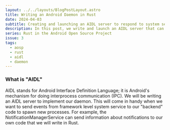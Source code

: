 ```yaml
---
layout: ../../layouts/BlogPostLayout.astro
title: Writing an Android Daemon in Rust
date: 2024-04-03
subtitle: Creating and launching an AIDL server to respond to system services in Rust
description: In this post, we write and launch an AIDL server that can interact with other Android system services in Rust.
series: Rust in the Android Open Source Project
issue: 3
tags:
  - aosp
  - rust
  - aidl
  - daemon
---
```

### What is "AIDL"

AIDL stands for Android Interface Definition Language; it is Android's mechanism for doing interprocess communication (IPC). We will be writing an AIDL server to implement our daemon. This will come in handy when we want to send events from framework level system service to our "backend" code to spawn new processes. For example, the NotificationManagerService can send information about notifications to our own code that we will write in Rust.

